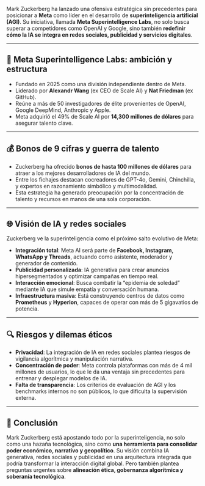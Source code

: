 Mark Zuckerberg ha lanzado una ofensiva estratégica sin precedentes para posicionar a **Meta** como líder en el desarrollo de **superinteligencia artificial (AGI)**. Su iniciativa, llamada **Meta Superintelligence Labs**, no solo busca superar a competidores como OpenAI y Google, sino también **redefinir cómo la IA se integra en redes sociales, publicidad y servicios digitales**.

---

## 🧠 Meta Superintelligence Labs: ambición y estructura

- Fundado en 2025 como una división independiente dentro de Meta.
- Liderado por **Alexandr Wang** (ex CEO de Scale AI) y **Nat Friedman** (ex GitHub).
- Reúne a más de 50 investigadores de élite provenientes de OpenAI, Google DeepMind, Anthropic y Apple.
- Meta adquirió el 49% de Scale AI por **14,300 millones de dólares** para asegurar talento clave.

---

## 💰 Bonos de 9 cifras y guerra de talento

- Zuckerberg ha ofrecido **bonos de hasta 100 millones de dólares** para atraer a los mejores desarrolladores de IA del mundo.
- Entre los fichajes destacan cocreadores de GPT-4o, Gemini, Chinchilla, y expertos en razonamiento simbólico y multimodalidad.
- Esta estrategia ha generado preocupación por la concentración de talento y recursos en manos de una sola corporación.

---

## 🌐 Visión de IA y redes sociales

Zuckerberg ve la superinteligencia como el próximo salto evolutivo de Meta:

- **Integración total**: Meta AI será parte de **Facebook, Instagram, WhatsApp y Threads**, actuando como asistente, moderador y generador de contenido.
- **Publicidad personalizada**: IA generativa para crear anuncios hipersegmentados y optimizar campañas en tiempo real.
- **Interacción emocional**: Busca combatir la “epidemia de soledad” mediante IA que simule empatía y conversación humana.
- **Infraestructura masiva**: Está construyendo centros de datos como **Prometheus** y **Hyperion**, capaces de operar con más de 5 gigavatios de potencia.

---

## 🔍 Riesgos y dilemas éticos

- **Privacidad**: La integración de IA en redes sociales plantea riesgos de vigilancia algorítmica y manipulación narrativa.
- **Concentración de poder**: Meta controla plataformas con más de 4 mil millones de usuarios, lo que le da una ventaja sin precedentes para entrenar y desplegar modelos de IA.
- **Falta de transparencia**: Los criterios de evaluación de AGI y los benchmarks internos no son públicos, lo que dificulta la supervisión externa.

---

## 📌 Conclusión

Mark Zuckerberg está apostando todo por la superinteligencia, no solo como una hazaña tecnológica, sino como **una herramienta para consolidar poder económico, narrativo y geopolítico**. Su visión combina IA generativa, redes sociales y publicidad en una arquitectura integrada que podría transformar la interacción digital global. Pero también plantea preguntas urgentes sobre **alineación ética, gobernanza algorítmica y soberanía tecnológica**.


